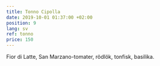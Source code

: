 ```yaml
---
title: Tonno Cipolla
date: 2019-10-01 01:37:00 +02:00
position: 9
lang: sv
ref: tonno
price: 150
---
```


Fior di Latte, San Marzano-tomater, rödlök, tonfisk, basilika.
